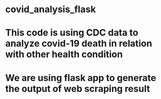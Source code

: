 # covid_analysis_flask
# This code is using CDC data to analyze covid-19 death in relation with other health condition
# We are using flask app to generate the output of web scraping result
